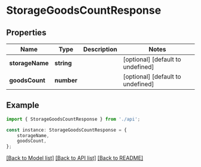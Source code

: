 # StorageGoodsCountResponse


## Properties

Name | Type | Description | Notes
------------ | ------------- | ------------- | -------------
**storageName** | **string** |  | [optional] [default to undefined]
**goodsCount** | **number** |  | [optional] [default to undefined]

## Example

```typescript
import { StorageGoodsCountResponse } from './api';

const instance: StorageGoodsCountResponse = {
    storageName,
    goodsCount,
};
```

[[Back to Model list]](../README.md#documentation-for-models) [[Back to API list]](../README.md#documentation-for-api-endpoints) [[Back to README]](../README.md)
